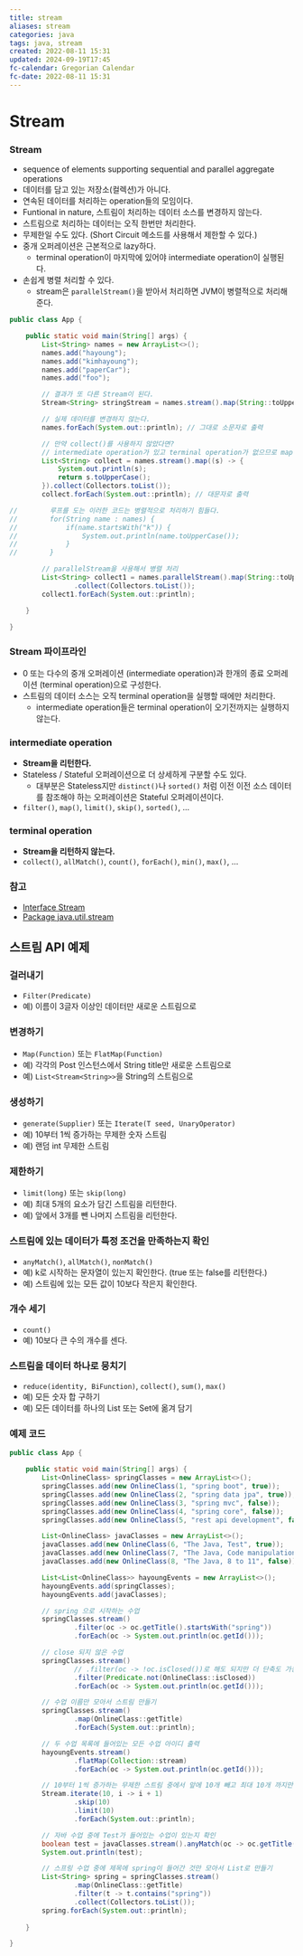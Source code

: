 ```yaml
---
title: stream
aliases: stream
categories: java
tags: java, stream
created: 2022-08-11 15:31
updated: 2024-09-19T17:45
fc-calendar: Gregorian Calendar
fc-date: 2022-08-11 15:31
---
```


# Stream

### Stream

- sequence of elements supporting sequential and parallel aggregate operations
- 데이터를 담고 있는 저장소(컬렉션)가 아니다.
- 연속된 데이터를 처리하는 operation들의 모임이다.
- Funtional in nature, 스트림이 처리하는 데이터 소스를 변경하지 않는다.
- 스트림으로 처리하는 데이터는 오직 한번만 처리한다.
- 무제한일 수도 있다. (Short Circuit 메소드를 사용해서 제한할 수 있다.)
- 중개 오퍼레이션은 근본적으로 lazy하다.
    * terminal operation이 마지막에 있어야 intermediate operation이 실행된다.
- 손쉽게 병렬 처리할 수 있다.
    * stream은 `parallelStream()`을 받아서 처리하면 JVM이 병렬적으로 처리해준다.

```java
public class App {

    public static void main(String[] args) {
        List<String> names = new ArrayList<>();
        names.add("hayoung");
        names.add("kimhayoung");
        names.add("paperCar");
        names.add("foo");

        // 결과가 또 다른 Stream이 된다.
        Stream<String> stringStream = names.stream().map(String::toUpperCase);

        // 실제 데이터를 변경하지 않는다.
        names.forEach(System.out::println); // 그대로 소문자로 출력

        // 만약 collect()를 사용하지 않았다면?
        // intermediate operation가 있고 terminal operation가 없으므로 map()안의 println이 실행되지 않는다.
        List<String> collect = names.stream().map((s) -> {
            System.out.println(s);
            return s.toUpperCase();
        }).collect(Collectors.toList());
        collect.forEach(System.out::println); // 대문자로 출력

//        루프를 도는 이러한 코드는 병렬적으로 처리하기 힘들다.
//        for(String name : names) {
//            if(name.startsWith("k")) {
//                System.out.println(name.toUpperCase());
//            }
//        }

        // parallelStream을 사용해서 병렬 처리
        List<String> collect1 = names.parallelStream().map(String::toUpperCase)
                .collect(Collectors.toList());
        collect1.forEach(System.out::println);

    }

}
```

### Stream 파이프라인

- 0 또는 다수의 중개 오퍼레이션 (intermediate operation)과 한개의 종료 오퍼레이션 (terminal operation)으로 구성한다.
- 스트림의 데이터 소스는 오직 terminal operation을 실행할 때에만 처리한다.
    * intermediate operation들은 terminal operation이 오기전까지는 실행하지 않는다.

### intermediate operation

- **Stream을 리턴한다.**
- Stateless / Stateful 오퍼레이션으로 더 상세하게 구분할 수도 있다.
    * 대부분은 Stateless지만 `distinct()`나 `sorted()` 처럼 이전 이전 소스 데이터를 참조해야 하는 오퍼레이션은 Stateful 오퍼레이션이다.
- `filter()`, `map()`, `limit()`, `skip()`, `sorted()`, ...

### terminal operation

- **Stream을 리턴하지 않는다.**
- `collect()`, `allMatch()`, `count()`, `forEach()`, `min()`, `max()`, ...

### 참고

- [Interface Stream](https://docs.oracle.com/javase/8/docs/api/java/util/stream/Stream.html)
- [Package java.util.stream](https://docs.oracle.com/javase/8/docs/api/java/util/stream/package-summary.html)

## 스트림 API 예제

### 걸러내기

- `Filter(Predicate)`
- 예) 이름이 3글자 이상인 데이터만 새로운 스트림으로

### 변경하기

- `Map(Function)` 또는 `FlatMap(Function)`
- 예) 각각의 Post 인스턴스에서 String title만 새로운 스트림으로
- 예) `List<Stream<String>>`을 String의 스트림으로

### 생성하기

- `generate(Supplier)` 또는 `Iterate(T seed, UnaryOperator)`
- 예) 10부터 1씩 증가하는 무제한 숫자 스트림
- 예) 랜덤 int 무제한 스트림

### 제한하기

- `limit(long)` 또는 `skip(long)`
- 예) 최대 5개의 요소가 담긴 스트림을 리턴한다.
- 예) 앞에서 3개를 뺀 나머지 스트림을 리턴한다.

### 스트림에 있는 데이터가 특정 조건을 만족하는지 확인

- `anyMatch()`, `allMatch()`, `nonMatch()`
- 예) k로 시작하는 문자열이 있는지 확인한다. (true 또는 false를 리턴한다.)
- 예) 스트림에 있는 모든 값이 10보다 작은지 확인한다.

### 개수 세기

- `count()`
- 예) 10보다 큰 수의 개수를 센다.

### 스트림을 데이터 하나로 뭉치기

- `reduce(identity, BiFunction)`, `collect()`, `sum()`, `max()`
- 예) 모든 숫자 합 구하기
- 예) 모든 데이터를 하나의 List 또는 Set에 옮겨 담기

### 예제 코드

```java
public class App {

    public static void main(String[] args) {
        List<OnlineClass> springClasses = new ArrayList<>();
        springClasses.add(new OnlineClass(1, "spring boot", true));
        springClasses.add(new OnlineClass(2, "spring data jpa", true));
        springClasses.add(new OnlineClass(3, "spring mvc", false));
        springClasses.add(new OnlineClass(4, "spring core", false));
        springClasses.add(new OnlineClass(5, "rest api development", false));

        List<OnlineClass> javaClasses = new ArrayList<>();
        javaClasses.add(new OnlineClass(6, "The Java, Test", true));
        javaClasses.add(new OnlineClass(7, "The Java, Code manipulation", true));
        javaClasses.add(new OnlineClass(8, "The Java, 8 to 11", false));

        List<List<OnlineClass>> hayoungEvents = new ArrayList<>();
        hayoungEvents.add(springClasses);
        hayoungEvents.add(javaClasses);

        // spring 으로 시작하는 수업
        springClasses.stream()
                .filter(oc -> oc.getTitle().startsWith("spring"))
                .forEach(oc -> System.out.println(oc.getId()));

        // close 되지 않은 수업
        springClasses.stream()
                // .filter(oc -> !oc.isClosed())로 해도 되지만 더 단축도 가능
                .filter(Predicate.not(OnlineClass::isClosed))
                .forEach(oc -> System.out.println(oc.getId()));

        // 수업 이름만 모아서 스트림 만들기
        springClasses.stream()
                .map(OnlineClass::getTitle)
                .forEach(System.out::println);

        // 두 수업 목록에 들어있는 모든 수업 아이디 출력
        hayoungEvents.stream()
                .flatMap(Collection::stream)
                .forEach(oc -> System.out.println(oc.getId()));

        // 10부터 1씩 증가하는 무제한 스트림 중에서 앞에 10개 빼고 최대 10개 까지만
        Stream.iterate(10, i -> i + 1)
                .skip(10)
                .limit(10)
                .forEach(System.out::println);

        // 자바 수업 중에 Test가 들어있는 수업이 있는지 확인
        boolean test = javaClasses.stream().anyMatch(oc -> oc.getTitle().contains("Test"));
        System.out.println(test);

        // 스프링 수업 중에 제목에 spring이 들어간 것만 모아서 List로 만들기
        List<String> spring = springClasses.stream()
                .map(OnlineClass::getTitle)
                .filter(t -> t.contains("spring"))
                .collect(Collectors.toList());
        spring.forEach(System.out::println);
        
    }

}
```
